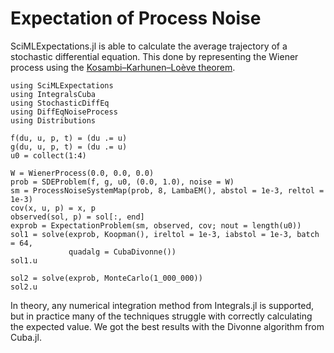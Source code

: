 # Expectation of Process Noise

SciMLExpectations.jl is able to calculate the average trajectory of a stochastic differential equation.
This done by representing the Wiener process using the [Kosambi–Karhunen–Loève theorem](https://en.wikipedia.org/wiki/Kosambi%E2%80%93Karhunen%E2%80%93Lo%C3%A8ve_theorem#The_Wiener_process).

```@example process_noise
using SciMLExpectations
using IntegralsCuba
using StochasticDiffEq
using DiffEqNoiseProcess
using Distributions

f(du, u, p, t) = (du .= u)
g(du, u, p, t) = (du .= u)
u0 = collect(1:4)

W = WienerProcess(0.0, 0.0, 0.0)
prob = SDEProblem(f, g, u0, (0.0, 1.0), noise = W)
sm = ProcessNoiseSystemMap(prob, 8, LambaEM(), abstol = 1e-3, reltol = 1e-3)
cov(x, u, p) = x, p
observed(sol, p) = sol[:, end]
exprob = ExpectationProblem(sm, observed, cov; nout = length(u0))
sol1 = solve(exprob, Koopman(), ireltol = 1e-3, iabstol = 1e-3, batch = 64,
             quadalg = CubaDivonne())
sol1.u
```

```@example process_noise
sol2 = solve(exprob, MonteCarlo(1_000_000))
sol2.u
```

In theory, any numerical integration method from Integrals.jl is supported, but in practice many of the techniques struggle with correctly calculating the expected value.
We got the best results with the Divonne algorithm from Cuba.jl.
